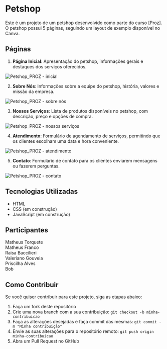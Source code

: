 # Petshop

Este é um projeto de um petshop desenvolvido como parte do curso [Proz]. O petshop possui 5 páginas, seguindo um layout de exemplo disponível no Canva.

## Páginas

1. **Página Inicial**: Apresentação do petshop, informações gerais e destaques dos serviços oferecidos.

![Petshop_PROZ - inicial](https://github.com/MatheusTorquete/proz-grupo4/assets/94683422/e9ebdd80-412b-4e4d-9a48-47e40bcf7ecc)


2. **Sobre Nós**: Informações sobre a equipe do petshop, história, valores e missão da empresa.

![Petshop_PROZ - sobre nós](https://github.com/MatheusTorquete/proz-grupo4/assets/94683422/423dbe57-b9fc-4d02-93a6-57ab280855c6)

3. **Nossos Serviços**: Lista de produtos disponíveis no petshop, com descrição, preço e opções de compra.

![Petshop_PROZ - nossos serviços](https://github.com/MatheusTorquete/proz-grupo4/assets/94683422/d1bd2a36-4938-4c43-89ed-a125a5f3cfc3)

4. **Atendimento**: Formulário de agendamento de serviços, permitindo que os clientes escolham uma data e hora conveniente. 

![Petshop_PROZ - atendimento](https://github.com/MatheusTorquete/proz-grupo4/assets/94683422/2e889a0c-36f6-4961-8abc-4332b42de825)

5. **Contato**: Formulário de contato para os clientes enviarem mensagens ou fazerem perguntas.

![Petshop_PROZ - contato](https://github.com/MatheusTorquete/proz-grupo4/assets/94683422/1db802f6-e7cd-4be1-87a5-ba0c5c982c44)


## Tecnologias Utilizadas

- HTML
- CSS (em construção)
- JavaScript (em construção)

## Participantes
Matheus Torquete
<br>
Matheus Franco
<br>
Raisa Baccilieri
<br>
Valeriano Gouveia
<br>
Priscilha Alves
<br>
Bob


## Como Contribuir

Se você quiser contribuir para este projeto, siga as etapas abaixo:

1. Faça um fork deste repositório
2. Crie uma nova branch com a sua contribuição: `git checkout -b minha-contribuicao`
3. Faça as alterações desejadas e faça commit das mesmas: `git commit -m "Minha contribuição"`
4. Envie as suas alterações para o repositório remoto: `git push origin minha-contribuicao`
5. Abra um Pull Request no GitHub



